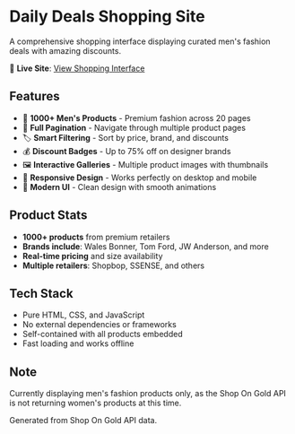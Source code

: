 # Daily Deals Shopping Site

A comprehensive shopping interface displaying curated men's fashion deals with amazing discounts.

🔗 **Live Site**: [View Shopping Interface](https://wheel-is.github.io/daily-deals/)

## Features
- 👔 **1000+ Men's Products** - Premium fashion across 20 pages
- 📄 **Full Pagination** - Navigate through multiple product pages
- 🏷️ **Smart Filtering** - Sort by price, brand, and discounts
- 💰 **Discount Badges** - Up to 75% off on designer brands
- 🖼️ **Interactive Galleries** - Multiple product images with thumbnails
- 📱 **Responsive Design** - Works perfectly on desktop and mobile
- 🎨 **Modern UI** - Clean design with smooth animations

## Product Stats
- **1000+ products** from premium retailers
- **Brands include**: Wales Bonner, Tom Ford, JW Anderson, and more
- **Real-time pricing** and size availability
- **Multiple retailers**: Shopbop, SSENSE, and others

## Tech Stack
- Pure HTML, CSS, and JavaScript
- No external dependencies or frameworks
- Self-contained with all products embedded
- Fast loading and works offline

## Note
Currently displaying men's fashion products only, as the Shop On Gold API is not returning women's products at this time.

Generated from Shop On Gold API data.
